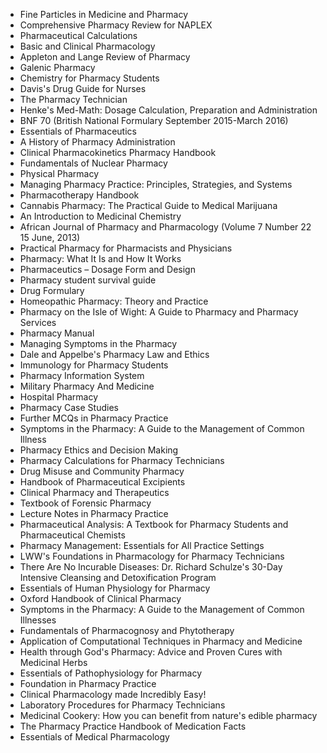 <ul>

<li><a target="_blank" href="https://github.com/manjunath5496/Pharmacy-Textbooks/blob/master/pcn(1).pdf" style="text-decoration:none;">Fine Particles in Medicine and Pharmacy</a></li>
<li><a target="_blank" href="https://github.com/manjunath5496/Pharmacy-Textbooks/blob/master/pcn(2).pdf" style="text-decoration:none;">Comprehensive Pharmacy Review for NAPLEX</a></li>

<li><a target="_blank" href="https://github.com/manjunath5496/Pharmacy-Textbooks/blob/master/pcn(3).pdf" style="text-decoration:none;">Pharmaceutical Calculations</a></li>

<li><a target="_blank" href="https://github.com/manjunath5496/Pharmacy-Textbooks/blob/master/pcn(4).pdf" style="text-decoration:none;">Basic and Clinical Pharmacology </a></li>

<li><a target="_blank" href="https://github.com/manjunath5496/Pharmacy-Textbooks/blob/master/pcn(5).pdf" style="text-decoration:none;">Appleton and Lange Review of Pharmacy </a></li>

<li><a target="_blank" href="https://github.com/manjunath5496/Pharmacy-Textbooks/blob/master/pcn(6).pdf" style="text-decoration:none;">Galenic Pharmacy</a></li>

<li><a target="_blank" href="https://github.com/manjunath5496/Pharmacy-Textbooks/blob/master/pcn(7).pdf" style="text-decoration:none;">Chemistry for Pharmacy Students </a></li>

<li><a target="_blank" href="https://github.com/manjunath5496/Pharmacy-Textbooks/blob/master/pcn(8).pdf" style="text-decoration:none;">Davis's Drug Guide for Nurses  </a></li>

<li><a target="_blank" href="https://github.com/manjunath5496/Pharmacy-Textbooks/blob/master/pcn(9).pdf" style="text-decoration:none;"> The Pharmacy Technician</a></li>

<li><a target="_blank" href="https://github.com/manjunath5496/Pharmacy-Textbooks/blob/master/pcn(10).pdf" style="text-decoration:none;">Henke's Med-Math: Dosage Calculation, Preparation and Administration</a></li>


<li><a target="_blank" href="https://github.com/manjunath5496/Pharmacy-Textbooks/blob/master/pcn(11).pdf" style="text-decoration:none;">BNF 70 (British National Formulary September 2015-March 2016) </a></li>


<li><a target="_blank" href="https://github.com/manjunath5496/Pharmacy-Textbooks/blob/master/pcn(12).pdf" style="text-decoration:none;">Essentials of Pharmaceutics</a></li>

<li><a target="_blank" href="https://github.com/manjunath5496/Pharmacy-Textbooks/blob/master/pcn(13).pdf" style="text-decoration:none;">A History of Pharmacy Administration </a></li>

<li><a target="_blank" href="https://github.com/manjunath5496/Pharmacy-Textbooks/blob/master/pcn(14).pdf" style="text-decoration:none;">Clinical Pharmacokinetics Pharmacy Handbook </a></li>

<li><a target="_blank" href="https://github.com/manjunath5496/Pharmacy-Textbooks/blob/master/pcn(15).pdf" style="text-decoration:none;">Fundamentals of Nuclear Pharmacy   </a></li>

<li><a target="_blank" href="https://github.com/manjunath5496/Pharmacy-Textbooks/blob/master/pcn(16).pdf" style="text-decoration:none;">Physical Pharmacy  </a></li>


<li><a target="_blank" href="https://github.com/manjunath5496/Pharmacy-Textbooks/blob/master/pcn(17).pdf" style="text-decoration:none;"> Managing Pharmacy Practice: Principles, Strategies, and Systems </a></li>

<li><a target="_blank" href="https://github.com/manjunath5496/Pharmacy-Textbooks/blob/master/pcn(18).pdf" style="text-decoration:none;">Pharmacotherapy Handbook </a></li>

<li><a target="_blank" href="https://github.com/manjunath5496/Pharmacy-Textbooks/blob/master/pcn(19).pdf" style="text-decoration:none;">Cannabis Pharmacy: The Practical Guide to Medical Marijuana</a></li>

<li><a target="_blank" href="https://github.com/manjunath5496/Pharmacy-Textbooks/blob/master/pcn(20).pdf" style="text-decoration:none;">An Introduction to Medicinal Chemistry</a></li>

<li><a target="_blank" href="https://github.com/manjunath5496/Pharmacy-Textbooks/blob/master/pcn(21).pdf" style="text-decoration:none;">African Journal of Pharmacy and Pharmacology (Volume 7 Number 22 15 June, 2013) </a></li>

<li><a target="_blank" href="https://github.com/manjunath5496/Pharmacy-Textbooks/blob/master/pcn(22).pdf" style="text-decoration:none;">Practical Pharmacy for Pharmacists and Physicians</a></li>

<li><a target="_blank" href="https://github.com/manjunath5496/Pharmacy-Textbooks/blob/master/pcn(23).pdf" style="text-decoration:none;">Pharmacy: What It Is and How It Works </a></li>

<li><a target="_blank" href="https://github.com/manjunath5496/Pharmacy-Textbooks/blob/master/pcn(24).pdf" style="text-decoration:none;">Pharmaceutics – Dosage Form and Design </a></li>

<li><a target="_blank" href="https://github.com/manjunath5496/Pharmacy-Textbooks/blob/master/pcn(25).pdf" style="text-decoration:none;">Pharmacy student survival guide</a></li>

<li><a target="_blank" href="https://github.com/manjunath5496/Pharmacy-Textbooks/blob/master/pcn(26).pdf" style="text-decoration:none;">Drug Formulary</a></li>

<li><a target="_blank" href="https://github.com/manjunath5496/Pharmacy-Textbooks/blob/master/pcn(27).pdf" style="text-decoration:none;">Homeopathic Pharmacy: Theory and Practice</a></li>

<li><a target="_blank" href="https://github.com/manjunath5496/Pharmacy-Textbooks/blob/master/pcn(28).pdf" style="text-decoration:none;">Pharmacy on the Isle of Wight: A Guide to Pharmacy and Pharmacy Services</a></li>

<li><a target="_blank" href="https://github.com/manjunath5496/Pharmacy-Textbooks/blob/master/pcn(29).pdf" style="text-decoration:none;">Pharmacy Manual</a></li>

<li><a target="_blank" href="https://github.com/manjunath5496/Pharmacy-Textbooks/blob/master/pcn(30).pdf" style="text-decoration:none;">Managing Symptoms in the Pharmacy</a></li>

<li><a target="_blank" href="https://github.com/manjunath5496/Pharmacy-Textbooks/blob/master/pcn(31).pdf" style="text-decoration:none;">Dale and Appelbe's Pharmacy Law and Ethics  </a></li>


<li><a target="_blank" href="https://github.com/manjunath5496/Pharmacy-Textbooks/blob/master/pcn(32).pdf" style="text-decoration:none;"> Immunology for Pharmacy Students</a></li>

<li><a target="_blank" href="https://github.com/manjunath5496/Pharmacy-Textbooks/blob/master/pcn(33).pdf" style="text-decoration:none;"> Pharmacy Information System</a></li>


<li><a target="_blank" href="https://github.com/manjunath5496/Pharmacy-Textbooks/blob/master/pcn(35).pdf" style="text-decoration:none;">Military Pharmacy And Medicine</a></li>

<li><a target="_blank" href="https://github.com/manjunath5496/Pharmacy-Textbooks/blob/master/pcn(36).pdf" style="text-decoration:none;">Hospital Pharmacy</a></li>

<li><a target="_blank" href="https://github.com/manjunath5496/Pharmacy-Textbooks/blob/master/pcn(37).pdf" style="text-decoration:none;">Pharmacy Case Studies</a></li>


<li><a target="_blank" href="https://github.com/manjunath5496/Pharmacy-Textbooks/blob/master/pcn(40).pdf" style="text-decoration:none;">Further MCQs in Pharmacy Practice </a></li>


<li><a target="_blank" href="https://github.com/manjunath5496/Pharmacy-Textbooks/blob/master/pcn(42).pdf" style="text-decoration:none;">Symptoms in the Pharmacy: A Guide to the Management of Common Illness</a></li>


<li><a target="_blank" href="https://github.com/manjunath5496/Pharmacy-Textbooks/blob/master/pcn(44).pdf" style="text-decoration:none;">Pharmacy Ethics and Decision Making</a></li>

<li><a target="_blank" href="https://github.com/manjunath5496/Pharmacy-Textbooks/blob/master/pcn(45).pdf" style="text-decoration:none;">Pharmacy Calculations for Pharmacy Technicians</a></li>

<li><a target="_blank" href="https://github.com/manjunath5496/Pharmacy-Textbooks/blob/master/pcn(48).pdf" style="text-decoration:none;">Drug Misuse and Community Pharmacy </a></li>


<li><a target="_blank" href="https://github.com/manjunath5496/Pharmacy-Textbooks/blob/master/pcn(49).rar" style="text-decoration:none;">Handbook of Pharmaceutical Excipients </a></li>

<li><a target="_blank" href="https://github.com/manjunath5496/Pharmacy-Textbooks/blob/master/pcn(50).pdf" style="text-decoration:none;">Clinical Pharmacy and Therapeutics</a></li>


<li><a target="_blank" href="https://github.com/manjunath5496/Pharmacy-Textbooks/blob/master/pcn(51).pdf" style="text-decoration:none;">Textbook of Forensic Pharmacy</a></li>

<li><a target="_blank" href="https://github.com/manjunath5496/Pharmacy-Textbooks/blob/master/pcn(52).pdf" style="text-decoration:none;">Lecture Notes in Pharmacy Practice</a></li>

<li><a target="_blank" href="https://github.com/manjunath5496/Pharmacy-Textbooks/blob/master/pcn(53).pdf" style="text-decoration:none;">Pharmaceutical Analysis: A Textbook for Pharmacy Students and Pharmaceutical Chemists </a></li>


<li><a target="_blank" href="https://github.com/manjunath5496/Pharmacy-Textbooks/blob/master/pcn(54).pdf" style="text-decoration:none;">Pharmacy Management: Essentials for All Practice Settings </a></li>


<li><a target="_blank" href="https://github.com/manjunath5496/Pharmacy-Textbooks/blob/master/pcn(55).pdf" style="text-decoration:none;">LWW's Foundations in Pharmacology for Pharmacy Technicians </a></li>


<li><a target="_blank" href="https://github.com/manjunath5496/Pharmacy-Textbooks/blob/master/pcn(34).pdf" style="text-decoration:none;">There Are No Incurable Diseases: Dr. Richard Schulze's 30-Day Intensive Cleansing and Detoxification Program</a></li>

<li><a target="_blank" href="https://github.com/manjunath5496/Pharmacy-Textbooks/blob/master/pcn(38).pdf" style="text-decoration:none;">Essentials of Human Physiology for Pharmacy </a></li>


<li><a target="_blank" href="https://github.com/manjunath5496/Pharmacy-Textbooks/blob/master/pcn(39).pdf" style="text-decoration:none;">Oxford Handbook of Clinical Pharmacy </a></li>


<li><a target="_blank" href="https://github.com/manjunath5496/Pharmacy-Textbooks/blob/master/pcn(41).pdf" style="text-decoration:none;">Symptoms in the Pharmacy: A Guide to the Management of Common Illnesses </a></li>

<li><a target="_blank" href="https://github.com/manjunath5496/Pharmacy-Textbooks/blob/master/pcn(43).pdf" style="text-decoration:none;">Fundamentals of Pharmacognosy and Phytotherapy </a></li>

<li><a target="_blank" href="https://github.com/manjunath5496/Pharmacy-Textbooks/blob/master/pcn(46).pdf" style="text-decoration:none;">Application of Computational Techniques in Pharmacy and Medicine </a></li>

<li><a target="_blank" href="https://github.com/manjunath5496/Pharmacy-Textbooks/blob/master/pcn(47).pdf" style="text-decoration:none;">Health through God's Pharmacy: Advice and Proven Cures with Medicinal Herbs </a></li>

<li><a target="_blank" href="https://github.com/manjunath5496/Pharmacy-Textbooks/blob/master/pcn(56).pdf" style="text-decoration:none;">Essentials of Pathophysiology for Pharmacy</a></li>

<li><a target="_blank" href="https://github.com/manjunath5496/Pharmacy-Textbooks/blob/master/pcn(57).pdf" style="text-decoration:none;">Foundation in Pharmacy Practice</a></li>

<li><a target="_blank" href="https://github.com/manjunath5496/Pharmacy-Textbooks/blob/master/pcn(58).pdf" style="text-decoration:none;">Clinical Pharmacology made Incredibly Easy!</a></li>

<li><a target="_blank" href="https://github.com/manjunath5496/Pharmacy-Textbooks/blob/master/pcn(59).pdf" style="text-decoration:none;">Laboratory Procedures for Pharmacy Technicians </a></li>

<li><a target="_blank" href="https://github.com/manjunath5496/Pharmacy-Textbooks/blob/master/pcn(60).pdf" style="text-decoration:none;">Medicinal Cookery: How you can benefit from nature's edible pharmacy </a></li>

<li><a target="_blank" href="https://github.com/manjunath5496/Pharmacy-Textbooks/blob/master/pcn(61).pdf" style="text-decoration:none;">The Pharmacy Practice Handbook of Medication Facts</a></li>

<li><a target="_blank" href="https://github.com/manjunath5496/Pharmacy-Textbooks/blob/master/pcn(62).pdf" style="text-decoration:none;">Essentials of Medical Pharmacology</a></li>






</ul>
